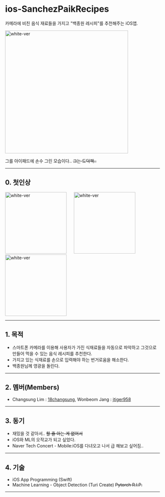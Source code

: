 # ios-SanchezPaikRecipes
카메라에 비친 음식 재료들을 가지고 "백종원 레시피"를 추천해주는 iOS앱.

<img width="400" alt="white-ver" src="https://user-images.githubusercontent.com/38272356/61716520-4e325100-ad9a-11e9-9a09-fe78f5bf7fae.png">

그를 아이패드에 손수 그린 모습이다..
~~그는 도덕책..~~

---

## 0. 첫인상

<img width="200" alt="white-ver" src="https://user-images.githubusercontent.com/38272356/61866659-865ba000-af10-11e9-863a-f4b2f0d6548c.PNG">&nbsp;&nbsp;&nbsp;&nbsp;&nbsp;&nbsp;<img width="200" alt="white-ver" src="https://user-images.githubusercontent.com/38272356/61948173-10c00480-afe2-11e9-9611-e346bcc5fe95.PNG">&nbsp;&nbsp;&nbsp;&nbsp;&nbsp;&nbsp;<img width="200" alt="white-ver" src="https://user-images.githubusercontent.com/38272356/61948175-10c00480-afe2-11e9-9eb4-ddcfaeff6590.PNG">

---

## 1. 목적
* 스마트폰 카메라를 이용해 사용자가 가진 식재료들을 자동으로 파악하고 그것으로 만들어 먹을 수 있는 음식 레시피를 추천한다.
* 가지고 있는 식재료를 손으로 입력해야 하는 번거로움을 해소한다.
* 백종원님께 영광을 돌린다.

---

## 2. 멤버(Members)
* Changsung Lim : [18changsung](https://github.com/18changsung), Wonbeom Jang : [jtiger958](https://github.com/jtiger958)

---

## 3. 동기
* 재밌을 것 같아서.. ~~할 줄 아는 게 없어서~~
* iOS와 ML의 오작교가 되고 싶었다.
* Naver Tech Concert - Mobile:iOS를 다녀오고 나서 급 해보고 싶어짐..

---

## 4. 기술
* iOS App Programming (Swift)
* Machine Learning - Object Detection (Turi Create) ~~Pytorch R.I.P.~~

---

